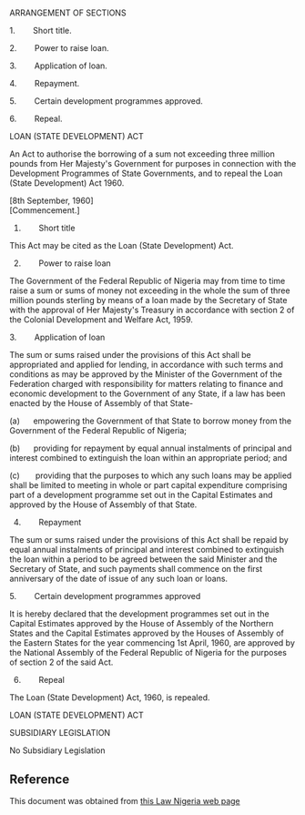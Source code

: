 # 

ARRANGEMENT OF SECTIONS

1.        Short title.

2.        Power to raise loan.

3.        Application of loan.

4.        Repayment.

5.        Certain development programmes approved.

6.        Repeal.

LOAN (STATE DEVELOPMENT) ACT

An Act to authorise the borrowing of a sum not exceeding three million pounds from Her Majesty's Government for purposes in connection with the Development Programmes of State Governments, and to repeal the Loan (State Development) Act 1960.

[8th September, 1960]                                                               [Commencement.]

1.        Short title

This Act may be cited as the Loan (State Development) Act.

2.        Power to raise loan

The Government of the Federal Republic of Nigeria may from time to time raise a sum or sums of money not exceeding in the whole the sum of three million pounds sterling by means of a loan made by the Secretary of State with the approval of Her Majesty's Treasury in accordance with section 2 of the Colonial Development and Welfare Act, 1959.

3.        Application of loan

The sum or sums raised under the provisions of this Act shall be appropriated and applied for lending, in accordance with such terms and conditions as may be approved by the Minister of the Government of the Federation charged with responsibility for matters relating to finance and economic development to the Government of any State, if a law has been enacted by the House of Assembly of that State-

(a)      empowering the Government of that State to borrow money from the Government of the Federal Republic of Nigeria;

(b)      providing for repayment by equal annual instalments of principal and interest combined to extinguish the loan within an appropriate period; and

(c)       providing that the purposes to which any such loans may be applied shall be limited to meeting in whole or part capital expenditure comprising part of a development programme set out in the Capital Estimates and approved by the House of Assembly of that State.

4.        Repayment

The sum or sums raised under the provisions of this Act shall be repaid by equal annual instalments of principal and interest combined to extinguish the loan within a period to be agreed between the said Minister and the Secretary of State, and such payments shall commence on the first anniversary of the date of issue of any such loan or loans.

5.        Certain development programmes approved

It is hereby declared that the development programmes set out in the Capital Estimates approved by the House of Assembly of the Northern States and the Capital Estimates approved by the Houses of Assembly of the Eastern States for the year commencing 1st April, 1960, are approved by the National Assembly of the Federal Republic of Nigeria for the purposes of section 2 of the said Act.

6.        Repeal

The Loan (State Development) Act, 1960, is repealed.

LOAN (STATE DEVELOPMENT) ACT

SUBSIDIARY LEGISLATION

No Subsidiary Legislation

## Reference

This document was obtained from [this Law Nigeria web page](http://www.lawnigeria.com/LFN/L/Loans%28State-Development%29Act.php)